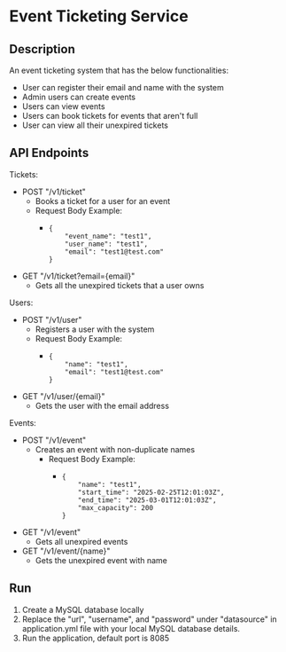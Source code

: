 # Event Ticketing Service
## Description

An event ticketing system that has the below functionalities:
- User can register their email and name with the system
- Admin users can create events
- Users can view events
- Users can book tickets for events that aren't full
- User can view all their unexpired tickets

## API Endpoints
Tickets:
- POST "/v1/ticket"
  - Books a ticket for a user for an event
  - Request Body Example:
    - ```
      {
          "event_name": "test1",
          "user_name": "test1",
          "email": "test1@test.com"
      }
- GET "/v1/ticket?email={email}"
  - Gets all the unexpired tickets that a user owns
  
Users:
- POST "/v1/user"
  - Registers a user with the system
  - Request Body Example:
    - ```
      {
          "name": "test1",
          "email": "test1@test.com"
      }

- GET "/v1/user/{email}"
  - Gets the user with the email address
  
Events:
- POST "/v1/event"
  - Creates an event with non-duplicate names
    - Request Body Example:
      - ```
        {
            "name": "test1",
            "start_time": "2025-02-25T12:01:03Z",
            "end_time": "2025-03-01T12:01:03Z",
            "max_capacity": 200
        }

- GET "/v1/event"
  - Gets all unexpired events
- GET "/v1/event/{name}"
  - Gets the unexpired event with name

## Run
1. Create a MySQL database locally
2. Replace the "url", "username", and "password" under "datasource" in application.yml file with your local MySQL database details.
3. Run the application, default port is 8085
